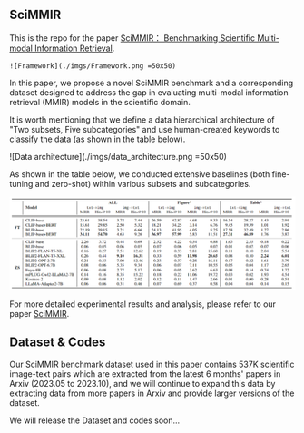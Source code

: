 ## SciMMIR

This is the repo for the paper [SciMMIR： Benchmarking Scientific Multi-modal Information Retrieval]().

```text
![Framework](./imgs/Framework.png =50x50)
```

In this paper, we propose a novel SciMMIR benchmark and a corresponding dataset designed to address the gap in evaluating multi-modal information retrieval (MMIR) models in the scientific domain.

It is worth mentioning that we define a data hierarchical architecture of "Two subsets, Five subcategories" and use human-created keywords to classify the data (as shown in the table below).

![Data architecture](./imgs/data_architecture.png =50x50)

As shown in the table below, we conducted extensive baselines (both fine-tuning and zero-shot) within various subsets and subcategories.

![main_result](./imgs/main_result.png)

For more detailed experimental results and analysis, please refer to our paper [SciMMIR]().

## Dataset & Codes

Our SciMMIR benchmark dataset used in this paper contains 537K scientific image-text pairs which are extracted from the latest 6 months' papers in Arxiv (2023.05 to 2023.10), and we will continue to expand this data by extracting data from more papers in Arxiv and provide larger versions of the dataset.

We will release the Dataset and codes soon...
